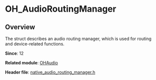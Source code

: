 # OH_AudioRoutingManager

## Overview

The struct describes an audio routing manager, which is used for routing and device-related functions.

**Since**: 12

**Related module**: [OHAudio](capi-ohaudio.md)

**Header file**: [native_audio_routing_manager.h](capi-native-audio-routing-manager-h.md)
